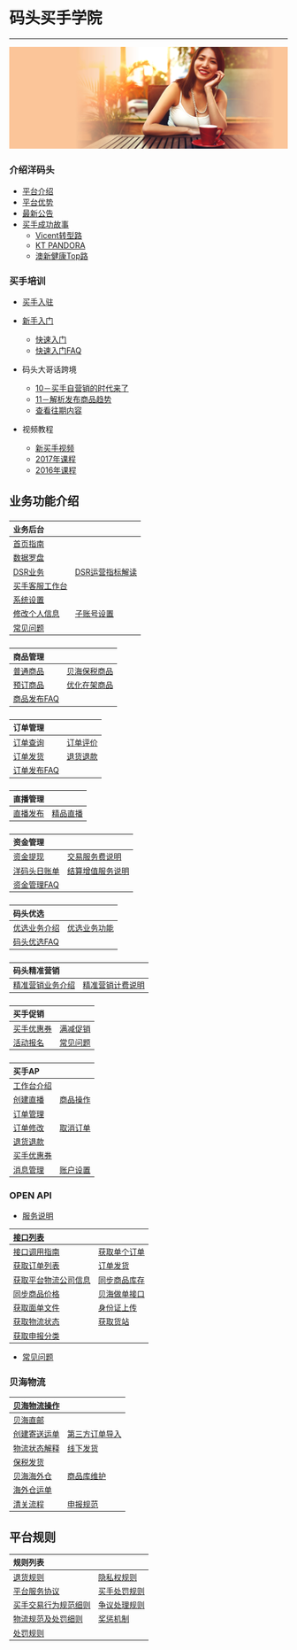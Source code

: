 # 码头买手学院

---
![](/assets/images/hub-banner.jpg)

### 介绍洋码头

* [平台介绍](README.md)
* [平台优势](ymtbenifits.md)
* [最新公告](ymtnews.md)
* [买手成功故事](recruitment/success-stories.md)
  * [Vicent转型路](recruitment/success-stories/seller-vincent.md)
  * [KT PANDORA](recruitment/success-stories/seller-kt.md)
  * [澳新健康Top路](recruitment/success-stories/seller-meredith.md)

### 买手培训

* [买手入驻](recruitment/apply-to-seller.md)
* [新手入门](recruitment/newsellercourse.md)
  * [快速入门](recruitment/newsellercourse/kuai-su-ru-men.md)
  * [快速入门FAQ](recruitment/newsellercourse/kuai-su-ru-men-faq.md)
  


* 码头大哥话跨境

  * [10－买手自营销的时代来了](recruitment/ymatoumeat/ymatoumeat10.md)
  * [11－解析发布商品趋势](recruitment/ymatoumeat/ymatoumeat11.md)
  * [查看往期内容](recruitment/ymatoumeat.md)

* 视频教程

  * [新买手视频](seller-training-course/new-seller-training-videos.md)
  * [2017年课程](seller-training-course/courselist-2017.md)
  * [2016年课程](seller-training-course/courselist-2016.md)

## 业务功能介绍

### 

| 业务后台 |  |
| :--- | :--- |
| [首页指南](seller-platform/main-page.md)| |
| [数据罗盘](seller-platform/data-compass.md) | |
| [DSR业务](seller-platform/dsr.md) | [DSR运营指标解读](seller-platform/dsr-explaination.md) |
|[买手客服工作台](seller-platform/user-settings/platform.md)||
|[系统设置](seller-platform/user-settings.md)||
| [修改个人信息](seller-platform/user-settings/change-seller-info.md) | [子账号设置](seller-platform/user-settings/subset-count.md) |
| [常见问题](seller-platform/system-function-faq.md)||

### 

| 商品管理 |  |
| :--- | :--- |
| [普通商品](product-management/addproduct.md) | [贝海保税商品](product-management/publish-fbx-product.md) |
| [预订商品](product-management/pre-sale-product.md) | [优化在架商品](product-management/new-listing.md) |
| [商品发布FAQ](product-management/product-faqs.md) | |

### 

| 订单管理 |  |
| :--- | :--- |
| [订单查询](order-management/order-list.md) | [订单评价](order-management/orderrating.md) |
| [订单发货](order-management/ordershipment.md) | [退货退款](order-management/order-refund.md) |
| [订单发布FAQ](order-management/order-faqs.md) ||

### 

| 直播管理 |  |
| :--- | :--- |
|[直播发布](liveshow-management/addliveshow.md) |[精品直播](liveshow-management/fine-live-show.md) |

### 

| 资金管理 |  |
| :--- | :--- |
| [资金提现](fund-management/withdrawmoneymd.md) | [交易服务费说明](fund-management/transactionfee.md) |
|  [洋码头日账单](fund-management/sellerledger.md) | [结算增值服务说明](fund-management/value-add-services.md) |
| [资金管理FAQ](fund-management/fund-faq.md) ||

### 

| 码头优选|  |
| :--- | :--- |
| [优选业务介绍](pspseller/pspintro.md) | [优选业务功能](pspseller/preferred-intro.md) |
| [码头优选FAQ](pspseller/preferred-faq.md) ||

### 

| 码头精准营销 |  |
| :--- | :--- |
| [精准营销业务介绍](precision-marketing/precision-markting-intro.md) | [精准营销计费说明](precision-marketing/commission-setting.md) |

### 

| 买手促销 |  |
| :--- | :--- |
|[买手优惠券](seller-promotions/seller-coupons.md)| [满减促销](seller-promotions/promotion-2.md) |
|[活动报名](seller-promotions/campaign-apply.md) | [常见问题](seller-promotions/marketing-faq.md)|



### 

| 买手AP |  |
| :--- | :--- |
| [工作台介绍](sellerapp/dashboard.md) | |
| [创建直播](sellerapp/liveshow.md) |[商品操作](sellerapp/editproductmd) |
| [订单管理](sellerapp/order-management.md) ||
| [订单修改](order-management/order-modify.md) | [取消订单](order-management/cancel.md) |
| [退货退款](sellerapp/order-refund.md) ||
| [买手优惠券](sellerapp/add-coupon.md) | |
| [消息管理](sellerapp/messages.md) | [账户设置](sellerapp/account-setting.md) | 

### OPEN API

* [服务说明](openapi/README.md)

| [接口列表](openapi/apilists.md) |  |
| :--- | :--- |
|[接口调用指南](openapi/how-to-call-api.md) | [获取单个订单](openapi/getorderdetail.md)|
| [获取订单列表](openapi/getorderlist.md) | [订单发货](openapi/sendlogistics.md) |
| [获取平台物流公司信息](openapi/getlogisticscompanies.md) | [同步商品库存](openapi/updateproductstock.md)|
| [同步商品价格](openapi/updateproductprice.md) | [贝海做单接口](openapi/xlobocreatelabels.md) |
| [获取面单文件](openapi/xlobogetlabelfile.md) | [身份证上传](openapi/xlobouploadid.md) |
| [获取物流状态](openapi/xlobogetlabelstatus.md) | [获取货站](openapi/xlobogetterminallist.md) |
| [获取申报分类](openapi/xlobogetcatelogue.md) ||

* [常见问题](openapi/faq.md)

### 贝海物流

| [贝海物流操作](logistics/xlobo-logistics.md)| |
| :--- | :--- |
| [贝海直邮](logistics/xlobo-logistics/direct-logistic.md)||
| [创建寄送运单](logistics/xlobo-logistics/direct-logistic/create-shipment-bill.md) | [第三方订单导入](logistics/xlobo-logistics/direct-logistic/import-other-orders.md) | 
| [物流状态解释](logistics/xlobo-logistics/direct-logistic/tracking-status.md) |[线下发货](logistics/xlobo-logistics/direct-logistic/send-orders.md) | 
| [保税发货](logistics/xlobo-logistics/direct-logistic/bonded-orders.md) ||
| [贝海海外仓](logistics/xlobo-logistics/oversee-warehouse.md) | [商品库维护](logistics/xlobo-logistics/oversee-warehouse/merchandise-library.md)|
| [海外仓运单](logistics/xlobo-logistics/oversee-warehouse/create-waybill.md) ||
| [清关流程](logistics/xlobo-logistics/clearance-process.md) | [申报规范](logistics/xlobo-logistics/declare-rules.md) | 


## 平台规则

| 规则列表 |  |
| :--- | :--- |
| [退货规则](platform-rules/service-standards/return-policy.md) | [隐私权规则](platform-rules/service-standards/privacy-policy.md) |
| [平台服务协议](platform-rules/service-standards/service-rules.md) | [买手处罚规则](platform-rules/punishment.md) |
| [买手交易行为规范细则](platform-rules/trading-activies.md) |  [争议处理规则](platform-rules/agreement.md)|
| [物流规范及处罚细则](platform-rules/logistics-rules.md)| [奖惩机制](platform-rules/jiang-cheng-ji-zhi.md) |
| [处罚规则](platform-rules/jiang-cheng-ji-zhi/chu-fa-gui-ze.md) |  |





